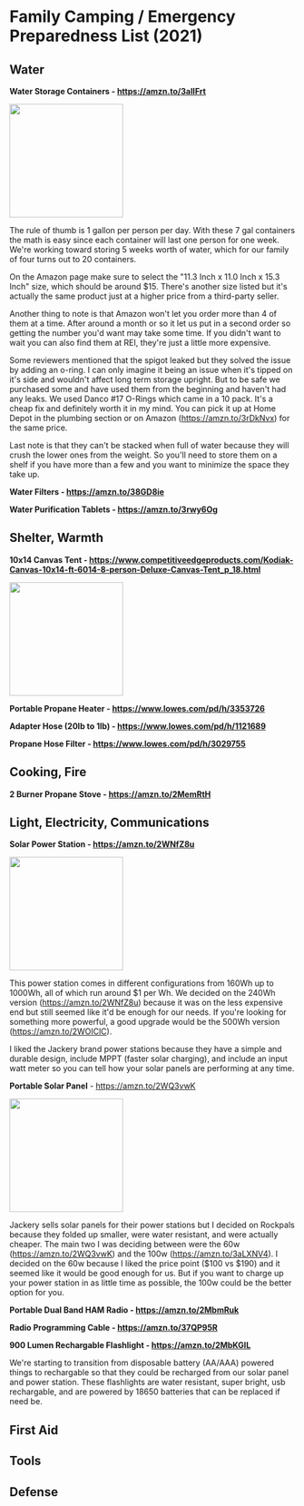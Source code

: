 # Family Camping / Emergency Preparedness List (2021)

## Water

**Water Storage Containers - https://amzn.to/3aIIFrt**

[<img src="https://images-na.ssl-images-amazon.com/images/I/41x%2BN7Wsb-L._AC_.jpg" height="200">](https://amzn.to/3aIIFrt)

The rule of thumb is 1 gallon per person per day. With these 7 gal containers the math is easy since each container will last one person for one week. We're working toward storing 5 weeks worth of water, which for our family of four turns out to 20 containers.

On the Amazon page make sure to select the "11.3 Inch x 11.0 Inch x 15.3 Inch" size, which should be around $15. There's another size listed but it's actually the same product just at a higher price from a third-party seller.

Another thing to note is that Amazon won't let you order more than 4 of them at a time. After around a month or so it let us put in a second order so getting the number you'd want may take some time. If you didn't want to wait you can also find them at REI, they're just a little more expensive.

Some reviewers mentioned that the spigot leaked but they solved the issue by adding an o-ring. I can only imagine it being an issue when it's tipped on it's side and wouldn't affect long term storage upright. But to be safe we purchased some and have used them from the beginning and haven't had any leaks. We used Danco #17 O-Rings which came in a 10 pack. It's a cheap fix and definitely worth it in my mind. You can pick it up at Home Depot in the plumbing section or on Amazon (https://amzn.to/3rDkNvx) for the same price.

Last note is that they can't be stacked when full of water because they will crush the lower ones from the weight. So you'll need to store them on a shelf if you have more than a few and you want to minimize the space they take up.

**Water Filters - https://amzn.to/38GD8ie**

**Water Purification Tablets - https://amzn.to/3rwy6Og**


## Shelter, Warmth

**10x14 Canvas Tent - https://www.competitiveedgeproducts.com/Kodiak-Canvas-10x14-ft-6014-8-person-Deluxe-Canvas-Tent_p_18.html**

[<img src="https://cdn11.bigcommerce.com/s-yaxmx/images/stencil/1280x1280/products/85/273/6014_Flex_Bow_Kodiak_Canvas__82105.1394229899.jpg?c=2" height="200">](https://www.competitiveedgeproducts.com/Kodiak-Canvas-10x14-ft-6014-8-person-Deluxe-Canvas-Tent_p_18.html)

**Portable Propane Heater - https://www.lowes.com/pd/h/3353726**

**Adapter Hose (20lb to 1lb) - https://www.lowes.com/pd/h/1121689**

**Propane Hose Filter - https://www.lowes.com/pd/h/3029755**


## Cooking, Fire

**2 Burner Propane Stove - https://amzn.to/2MemRtH**


## Light, Electricity, Communications

**Solar Power Station - https://amzn.to/2WNfZ8u**

[<img src="https://images-na.ssl-images-amazon.com/images/I/71FtElwWrBL._AC_SL1500_.jpg" height="200">](https://amzn.to/2WNfZ8u)

This power station comes in different configurations from 160Wh up to 1000Wh, all of which run around $1 per Wh. We decided on the 240Wh version (https://amzn.to/2WNfZ8u) because it was on the less expensive end but still seemed like it'd be enough for our needs. If you're looking for something more powerful, a good upgrade would be the 500Wh version (https://amzn.to/2WOIClC).

I liked the Jackery brand power stations because they have a simple and durable design, include MPPT (faster solar charging), and include an input watt meter so you can tell how your solar panels are performing at any time.

**Portable Solar Panel** - https://amzn.to/2WQ3vwK

[<img src="https://images-na.ssl-images-amazon.com/images/I/717etU5Be5L._AC_SL1001_.jpg" height="200">](https://amzn.to/2WQ3vwK)

Jackery sells solar panels for their power stations but I decided on Rockpals because they folded up smaller, were water resistant, and were actually cheaper. The main two I was deciding between were the 60w (https://amzn.to/2WQ3vwK) and the 100w (https://amzn.to/3aLXNV4). I decided on the 60w because I liked the price point ($100 vs $190) and it seemed like it would be good enough for us. But if you want to charge up your power station in as little time as possible, the 100w could be the better option for you.

**Portable Dual Band HAM Radio - https://amzn.to/2MbmRuk**

**Radio Programming Cable - https://amzn.to/37QP95R**

**900 Lumen Rechargable Flashlight - https://amzn.to/2MbKGlL**

We're starting to transition from disposable battery (AA/AAA) powered things to rechargable so that they could be recharged from our solar panel and power station. These flashlights are water resistant, super bright, usb rechargable, and are powered by 18650 batteries that can be replaced if need be.

## First Aid

## Tools

## Defense
